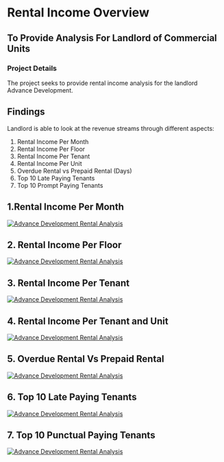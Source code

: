 # Rental Income Overview
## To Provide Analysis For Landlord of Commercial Units
### Project Details
The project seeks to provide rental income analysis for the landlord Advance Development.
## Findings
Landlord is able to look at the revenue streams through different aspects:
1. Rental Income Per Month
2. Rental Income Per Floor
3. Rental Income Per Tenant
4. Rental Income Per Unit
5. Overdue Rental vs Prepaid Rental (Days)
6. Top 10 Late Paying Tenants
7. Top 10 Prompt Paying Tenants

## 1.Rental Income Per Month

<div class='tableauPlaceholder' id='viz1649656301313' style='position: relative'><noscript><a href='#'><img alt='Advance Development Rental Analysis ' src='https:&#47;&#47;public.tableau.com&#47;static&#47;images&#47;Ad&#47;AdvancePaperDevelopmentRentalAnalysis&#47;AdvanceDevelopmentRentalAnalysis&#47;1_rss.png' style='border: none' /></a></noscript><object class='tableauViz'  style='display:none;'><param name='host_url' value='https%3A%2F%2Fpublic.tableau.com%2F' /> <param name='embed_code_version' value='3' /> <param name='site_root' value='' /><param name='name' value='AdvancePaperDevelopmentRentalAnalysis&#47;AdvanceDevelopmentRentalAnalysis' /><param name='tabs' value='no' /><param name='toolbar' value='yes' /><param name='static_image' value='https:&#47;&#47;public.tableau.com&#47;static&#47;images&#47;Ad&#47;AdvancePaperDevelopmentRentalAnalysis&#47;AdvanceDevelopmentRentalAnalysis&#47;1.png' /> <param name='animate_transition' value='yes' /><param name='display_static_image' value='yes' /><param name='display_spinner' value='yes' /><param name='display_overlay' value='yes' /><param name='display_count' value='yes' /><param name='language' value='en-US' /></object></div>      

## 2. Rental Income Per Floor

<div class='tableauPlaceholder' id='viz1649656829645' style='position: relative'><noscript><a href='#'><img alt='Advance Development Rental Analysis ' src='https:&#47;&#47;public.tableau.com&#47;static&#47;images&#47;RZ&#47;RZY8SDGX7&#47;1_rss.png' style='border: none' /></a></noscript><object class='tableauViz'  style='display:none;'><param name='host_url' value='https%3A%2F%2Fpublic.tableau.com%2F' /> <param name='embed_code_version' value='3' /> <param name='path' value='shared&#47;RZY8SDGX7' /> <param name='toolbar' value='yes' /><param name='static_image' value='https:&#47;&#47;public.tableau.com&#47;static&#47;images&#47;RZ&#47;RZY8SDGX7&#47;1.png' /> <param name='animate_transition' value='yes' /><param name='display_static_image' value='yes' /><param name='display_spinner' value='yes' /><param name='display_overlay' value='yes' /><param name='display_count' value='yes' /><param name='language' value='en-US' /></object></div>              

## 3. Rental Income Per Tenant

<div class='tableauPlaceholder' id='viz1649656765833' style='position: relative'><noscript><a href='#'><img alt='Advance Development Rental Analysis ' src='https:&#47;&#47;public.tableau.com&#47;static&#47;images&#47;74&#47;74ZZW6FF7&#47;1_rss.png' style='border: none' /></a></noscript><object class='tableauViz'  style='display:none;'><param name='host_url' value='https%3A%2F%2Fpublic.tableau.com%2F' /> <param name='embed_code_version' value='3' /> <param name='path' value='shared&#47;74ZZW6FF7' /> <param name='toolbar' value='yes' /><param name='static_image' value='https:&#47;&#47;public.tableau.com&#47;static&#47;images&#47;74&#47;74ZZW6FF7&#47;1.png' /> <param name='animate_transition' value='yes' /><param name='display_static_image' value='yes' /><param name='display_spinner' value='yes' /><param name='display_overlay' value='yes' /><param name='display_count' value='yes' /><param name='language' value='en-US' /></object></div>               

## 4. Rental Income Per Tenant and Unit

<div class='tableauPlaceholder' id='viz1649656920923' style='position: relative'><noscript><a href='#'><img alt='Advance Development Rental Analysis ' src='https:&#47;&#47;public.tableau.com&#47;static&#47;images&#47;KS&#47;KSPMNFP7C&#47;1_rss.png' style='border: none' /></a></noscript><object class='tableauViz'  style='display:none;'><param name='host_url' value='https%3A%2F%2Fpublic.tableau.com%2F' /> <param name='embed_code_version' value='3' /> <param name='path' value='shared&#47;KSPMNFP7C' /> <param name='toolbar' value='yes' /><param name='static_image' value='https:&#47;&#47;public.tableau.com&#47;static&#47;images&#47;KS&#47;KSPMNFP7C&#47;1.png' /> <param name='animate_transition' value='yes' /><param name='display_static_image' value='yes' /><param name='display_spinner' value='yes' /><param name='display_overlay' value='yes' /><param name='display_count' value='yes' /><param name='language' value='en-US' /></object></div>  

## 5. Overdue Rental Vs Prepaid Rental
<div class='tableauPlaceholder' id='viz1649660363052' style='position: relative'><noscript><a href='#'><img alt='Advance Development Rental Analysis ' src='https:&#47;&#47;public.tableau.com&#47;static&#47;images&#47;33&#47;33W6FY2SG&#47;1_rss.png' style='border: none' /></a></noscript><object class='tableauViz'  style='display:none;'><param name='host_url' value='https%3A%2F%2Fpublic.tableau.com%2F' /> <param name='embed_code_version' value='3' /> <param name='path' value='shared&#47;33W6FY2SG' /> <param name='toolbar' value='yes' /><param name='static_image' value='https:&#47;&#47;public.tableau.com&#47;static&#47;images&#47;33&#47;33W6FY2SG&#47;1.png' /> <param name='animate_transition' value='yes' /><param name='display_static_image' value='yes' /><param name='display_spinner' value='yes' /><param name='display_overlay' value='yes' /><param name='display_count' value='yes' /><param name='language' value='en-US' /></object></div> 

## 6. Top 10 Late Paying Tenants
<div class='tableauPlaceholder' id='viz1649660521472' style='position: relative'><noscript><a href='#'><img alt='Advance Development Rental Analysis ' src='https:&#47;&#47;public.tableau.com&#47;static&#47;images&#47;32&#47;32ZR5KYJS&#47;1_rss.png' style='border: none' /></a></noscript><object class='tableauViz'  style='display:none;'><param name='host_url' value='https%3A%2F%2Fpublic.tableau.com%2F' /> <param name='embed_code_version' value='3' /> <param name='path' value='shared&#47;32ZR5KYJS' /> <param name='toolbar' value='yes' /><param name='static_image' value='https:&#47;&#47;public.tableau.com&#47;static&#47;images&#47;32&#47;32ZR5KYJS&#47;1.png' /> <param name='animate_transition' value='yes' /><param name='display_static_image' value='yes' /><param name='display_spinner' value='yes' /><param name='display_overlay' value='yes' /><param name='display_count' value='yes' /><param name='language' value='en-US' /></object></div>     

## 7. Top 10 Punctual Paying Tenants

<div class='tableauPlaceholder' id='viz1649660588862' style='position: relative'><noscript><a href='#'><img alt='Advance Development Rental Analysis ' src='https:&#47;&#47;public.tableau.com&#47;static&#47;images&#47;QN&#47;QNYGBR6M4&#47;1_rss.png' style='border: none' /></a></noscript><object class='tableauViz'  style='display:none;'><param name='host_url' value='https%3A%2F%2Fpublic.tableau.com%2F' /> <param name='embed_code_version' value='3' /> <param name='path' value='shared&#47;QNYGBR6M4' /> <param name='toolbar' value='yes' /><param name='static_image' value='https:&#47;&#47;public.tableau.com&#47;static&#47;images&#47;QN&#47;QNYGBR6M4&#47;1.png' /> <param name='animate_transition' value='yes' /><param name='display_static_image' value='yes' /><param name='display_spinner' value='yes' /><param name='display_overlay' value='yes' /><param name='display_count' value='yes' /><param name='language' value='en-US' /></object></div>                
